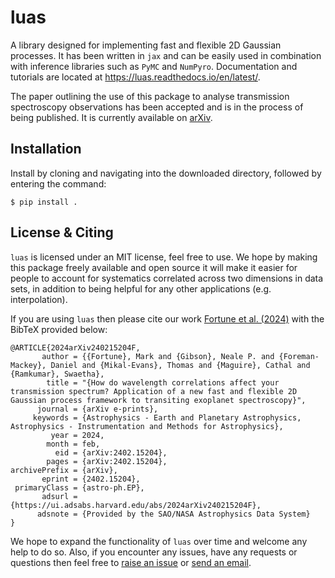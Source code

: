 # luas
A library designed for implementing fast and flexible 2D Gaussian processes. It has been written in ``jax`` and can be easily used in combination with inference libraries such as ``PyMC`` and ``NumPyro``. Documentation and tutorials are located at https://luas.readthedocs.io/en/latest/.

The paper outlining the use of this package to analyse transmission spectroscopy observations has been accepted and is in the process of being published. It is currently available on [arXiv](https://arxiv.org/abs/2402.15204).

## Installation

Install by cloning and navigating into the downloaded directory, followed by entering the command:
```
$ pip install .
```

## License & Citing

`luas` is licensed under an MIT license, feel free to use. We hope by making this package freely available and open source it will make it easier for people to account for systematics correlated across two dimensions in data sets, in addition to being helpful for any other applications (e.g. interpolation).

If you are using `luas` then please cite our work [Fortune et al. (2024)](https://arxiv.org/abs/2402.15204) with the BibTeX provided below:

```
@ARTICLE{2024arXiv240215204F,
       author = {{Fortune}, Mark and {Gibson}, Neale P. and {Foreman-Mackey}, Daniel and {Mikal-Evans}, Thomas and {Maguire}, Cathal and {Ramkumar}, Swaetha},
        title = "{How do wavelength correlations affect your transmission spectrum? Application of a new fast and flexible 2D Gaussian process framework to transiting exoplanet spectroscopy}",
      journal = {arXiv e-prints},
     keywords = {Astrophysics - Earth and Planetary Astrophysics, Astrophysics - Instrumentation and Methods for Astrophysics},
         year = 2024,
        month = feb,
          eid = {arXiv:2402.15204},
        pages = {arXiv:2402.15204},
archivePrefix = {arXiv},
       eprint = {2402.15204},
 primaryClass = {astro-ph.EP},
       adsurl = {https://ui.adsabs.harvard.edu/abs/2024arXiv240215204F},
      adsnote = {Provided by the SAO/NASA Astrophysics Data System}
}
```

We hope to expand the functionality of `luas` over time and welcome any help to do so. Also, if you encounter any issues, have any requests or questions then feel free to [raise an issue](https://github.com/markfortune/luas/issues) or [send an email](mailto:fortunma@tcd.ie).
